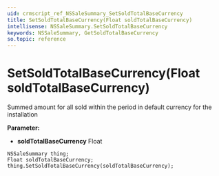 ```yaml
---
uid: crmscript_ref_NSSaleSummary_SetSoldTotalBaseCurrency
title: SetSoldTotalBaseCurrency(Float soldTotalBaseCurrency)
intellisense: NSSaleSummary.SetSoldTotalBaseCurrency
keywords: NSSaleSummary, GetSoldTotalBaseCurrency
so.topic: reference
---
```


# SetSoldTotalBaseCurrency(Float soldTotalBaseCurrency)

Summed amount for all sold within the period in default currency for the installation

**Parameter:** 
 - **soldTotalBaseCurrency** Float

```crmscript
NSSaleSummary thing;
Float soldTotalBaseCurrency;
thing.SetSoldTotalBaseCurrency(soldTotalBaseCurrency);
```

